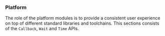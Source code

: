### Platform

The role of the platform modules is to provide a consistent user experience on top of different standard libraries and toolchains. This sections consists of the `Callback`, `Wait` and `Time` APIs.
